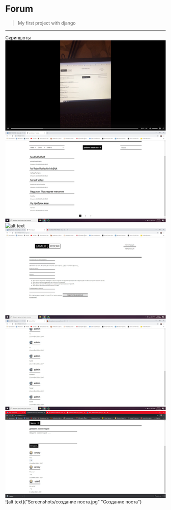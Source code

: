# Forum
> My first project with django
***
Скриншоты
![alt text](Screenshots/Главная1.jpg "Главная 1")
![alt text](Screenshots/главная.jpg "Главная 2")
![alt text](Screenshots/Авторизаци.jpg "Авторизация")
![alt text](Screenshots/регистрация.jpg "Регистрация")
![alt text](Screenshots/комментарии.jpg "Коментарии")
![alt text](Screenshots/комментарии2.jpg "Комментарии 2")
![alt text]("Screenshots/создание поста.jpg" "Создание поста")
